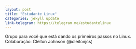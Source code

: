 ```yaml
---
layout: post
title: "Estudante Linux"
categories: jekyll update
link-telegram: https://telegram.me/estudantelinux
---
```

Grupo para você que está dando os primeiros passos no Linux. Colaboração: Cleiton Johnson (@cleitonjcs)
